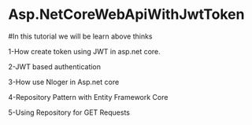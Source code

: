 # Asp.NetCoreWebApiWithJwtToken



#In this tutorial we will be learn above thinks

1-How create token using JWT in asp.net core.

2-JWT based authentication

3-How use Nloger in Asp.net core

4-Repository Pattern with Entity Framework Core

5-Using Repository for GET Requests
